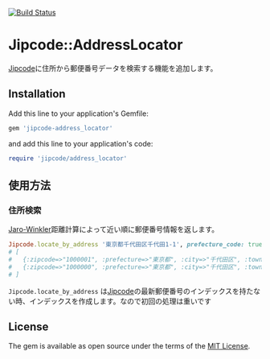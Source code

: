 [![Build Status](https://travis-ci.com/oieioi/jipcode-address_locator.svg?branch=master)](https://travis-ci.com/oieioi/jipcode-address_locator)

# Jipcode::AddressLocator

[Jipcode](http://rubygems.org/gems/jipcode)に住所から郵便番号データを検索する機能を追加します。

## Installation

Add this line to your application's Gemfile:

```ruby
gem 'jipcode-address_locator'
```

and add this line to your application's code:

```ruby
require 'jipcode/address_locator'
```

## 使用方法

### 住所検索

[Jaro-Winkler](https://rubygems.org/gems/jaro_winkler)距離計算によって近い順に郵便番号情報を返します。

```ruby
Jipcode.locate_by_address '東京都千代田区千代田1-1', prefecture_code: true, distance: true
# [
#   {:zipcode=>"1000001", :prefecture=>"東京都", :city=>"千代田区", :town=>"千代田", :prefecture_code=>13, :distance=>0.9538461538461538},
#   {:zipcode=>"1000000", :prefecture=>"東京都", :city=>"千代田区", :town=>nil, :prefecture_code=>13, :distance=>0.9076923076923077}
# ]
```

`Jipcode.locate_by_address` は[Jipcode](http://rubygems.org/gems/jipcode)の最新郵便番号のインデックスを持たない時、インデックスを作成します。なので初回の処理は重いです

## License

The gem is available as open source under the terms of the [MIT License](https://opensource.org/licenses/MIT).
